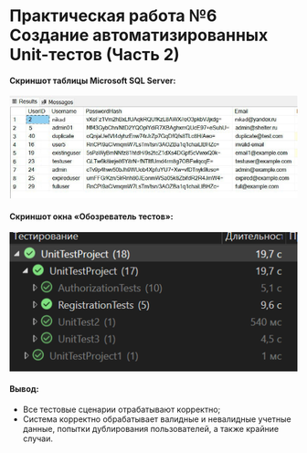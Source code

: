 # Практическая работа №6 Создание автоматизированных Unit-тестов (Часть 2)

#### Cкриншот таблицы Microsoft SQL Server:
![](pr6_2_1.jpg)

#### Cкриншот окна «Обозреватель тестов»:
![](pr6_2_2.png)

#### Вывод: 
- Все тестовые сценарии отрабатывают корректно;
- Система корректно обрабатывает валидные и невалидные учетные данные, попытки дублирования пользователей, а также крайние случаи.
